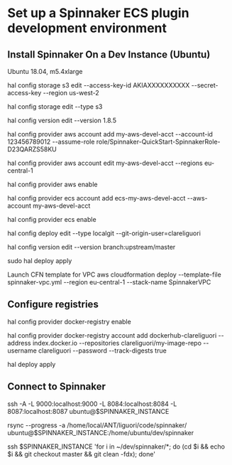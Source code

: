 # Set up a Spinnaker ECS plugin development environment

## Install Spinnaker On a Dev Instance (Ubuntu)

Ubuntu 18.04, m5.4xlarge

hal config storage s3 edit --access-key-id AKIAXXXXXXXXXX --secret-access-key --region us-west-2

hal config storage edit --type s3

hal config version edit --version 1.8.5

hal config provider aws account add my-aws-devel-acct --account-id 123456789012 --assume-role role/Spinnaker-QuickStart-SpinnakerRole-D23QARZS58KU

hal config provider aws account edit my-aws-devel-acct --regions eu-central-1

hal config provider aws enable

hal config provider ecs account add ecs-my-aws-devel-acct --aws-account my-aws-devel-acct

hal config provider ecs enable

hal config deploy edit --type localgit --git-origin-user=clareliguori

hal config version edit --version branch:upstream/master

sudo hal deploy apply

Launch CFN template for VPC
       aws cloudformation deploy --template-file spinnaker-vpc.yml --region eu-central-1 --stack-name SpinnakerVPC

## Configure registries

hal config provider docker-registry enable

hal config provider docker-registry account add dockerhub-clareliguori --address index.docker.io --repositories clareliguori/my-image-repo --username clareliguori --password --track-digests true

hal deploy apply

## Connect to Spinnaker

ssh -A -L 9000:localhost:9000 -L 8084:localhost:8084 -L 8087:localhost:8087 ubuntu@$SPINNAKER_INSTANCE

rsync --progress -a /home/local/ANT/liguori/code/spinnaker/ ubuntu@$SPINNAKER_INSTANCE:/home/ubuntu/dev/spinnaker

ssh $SPINNAKER_INSTANCE 'for i in ~/dev/spinnaker/*; do (cd $i && echo $i && git checkout master && git clean -fdx); done'

